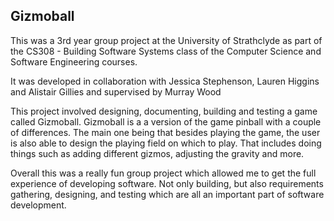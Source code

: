 ## Gizmoball

This was a 3rd year group project at the University of Strathclyde as part of the CS308 - Building Software Systems class of the Computer Science and Software Engineering courses.

It was developed in collaboration with Jessica Stephenson, Lauren Higgins and Alistair Gillies and supervised by Murray Wood

This project involved designing, documenting, building and testing a game called Gizmoball. Gizmoball is a a version of the game pinball with a couple of differences. The main one being that besides playing the game, the user is also able to design the playing field on which to play. That includes doing things such as adding different gizmos, adjusting the gravity and more.

Overall this was a really fun group project which allowed me to get the full experience of developing software. Not only building, but also requirements gathering, designing, and testing which are all an important part of software development.